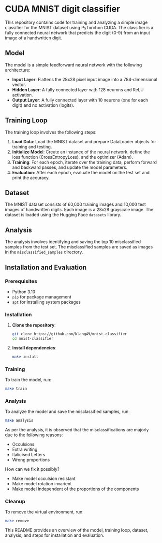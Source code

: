 # CUDA MNIST digit classifier

This repository contains code for training and analyzing a simple image classifier for the MNIST dataset using PyTorchon CUDA. The classifier is a fully connected neural network that predicts the digit (0-9) from an input image of a handwritten digit.

## Model

The model is a simple feedforward neural network with the following architecture:
- **Input Layer**: Flattens the 28x28 pixel input image into a 784-dimensional vector.
- **Hidden Layer**: A fully connected layer with 128 neurons and ReLU activation.
- **Output Layer**: A fully connected layer with 10 neurons (one for each digit) and no activation (logits).

## Training Loop

The training loop involves the following steps:
1. **Load Data**: Load the MNIST dataset and prepare DataLoader objects for training and testing.
2. **Initialize Model**: Create an instance of the neural network, define the loss function (CrossEntropyLoss), and the optimizer (Adam).
3. **Training**: For each epoch, iterate over the training data, perform forward and backward passes, and update the model parameters.
4. **Evaluation**: After each epoch, evaluate the model on the test set and print the accuracy.

## Dataset

The MNIST dataset consists of 60,000 training images and 10,000 test images of handwritten digits. Each image is a 28x28 grayscale image. The dataset is loaded using the Hugging Face `datasets` library.

## Analysis

The analysis involves identifying and saving the top 10 misclassified samples from the test set. The misclassified samples are saved as images in the `misclassified_samples` directory.

## Installation and Evaluation

### Prerequisites

- Python 3.10
- `pip` for package management
- `apt` for installing system packages

### Installation

1. **Clone the repository**:
   ```sh
   git clone https://github.com/klang49/mnist-classifier
   cd mnist-classifier
   ```

2. **Install dependencies**:
   ```sh
   make install
   ```

### Training

To train the model, run:
```sh
make train
```

### Analysis

To analyze the model and save the misclassified samples, run:
```sh
make analysis
```

As per the analysis, it is observed that the misclassifications are majorly due to the following reasons:
- Occulsions
- Extra writing
- Italicised Letters
- Wrong proportions

How can we fix it possibly?
- Make model occulsion resistant
- Make model rotation invarient
- Make model independent of the proportions of the components

### Cleanup

To remove the virtual environment, run:
```sh
make remove
```

This README provides an overview of the model, training loop, dataset, analysis, and steps for installation and evaluation.
